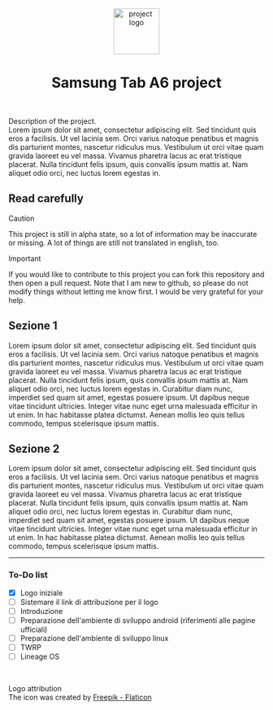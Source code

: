 <div align=center>
  <img alt="project logo" src="tablet.png" height="90"/>
  <h1>
    Samsung Tab A6 project
  </h1>
</div>

</br>

Description of the project.  
Lorem ipsum dolor sit amet, consectetur adipiscing elit. Sed tincidunt quis eros a facilisis. Ut vel lacinia sem. Orci varius natoque penatibus et magnis dis parturient montes, nascetur ridiculus mus. Vestibulum ut orci vitae quam gravida laoreet eu vel massa. Vivamus pharetra lacus ac erat tristique placerat. Nulla tincidunt felis ipsum, quis convallis ipsum mattis at. Nam aliquet odio orci, nec luctus lorem egestas in.

## Read carefully

> [!CAUTION]
> This project is still in alpha state, so a lot of information may be inaccurate or missing. A lot of things are still not translated in english, too.

> [!IMPORTANT]
> If you would like to contribute to this project you can fork this repository and then open a pull request. Note that I am new to github, so please do not modify things without letting me know first. I would be very grateful for your help.

<!-- Camiare sezione 1 e 2 con le informazioni reali -->

## Sezione 1
Lorem ipsum dolor sit amet, consectetur adipiscing elit. Sed tincidunt quis eros a facilisis. Ut vel lacinia sem. Orci varius natoque penatibus et magnis dis parturient montes, nascetur ridiculus mus. Vestibulum ut orci vitae quam gravida laoreet eu vel massa. Vivamus pharetra lacus ac erat tristique placerat. Nulla tincidunt felis ipsum, quis convallis ipsum mattis at. Nam aliquet odio orci, nec luctus lorem egestas in. Curabitur diam nunc, imperdiet sed quam sit amet, egestas posuere ipsum. Ut dapibus neque vitae tincidunt ultricies. Integer vitae nunc eget urna malesuada efficitur in ut enim. In hac habitasse platea dictumst. Aenean mollis leo quis tellus commodo, tempus scelerisque ipsum mattis.

## Sezione 2
Lorem ipsum dolor sit amet, consectetur adipiscing elit. Sed tincidunt quis eros a facilisis. Ut vel lacinia sem. Orci varius natoque penatibus et magnis dis parturient montes, nascetur ridiculus mus. Vestibulum ut orci vitae quam gravida laoreet eu vel massa. Vivamus pharetra lacus ac erat tristique placerat. Nulla tincidunt felis ipsum, quis convallis ipsum mattis at. Nam aliquet odio orci, nec luctus lorem egestas in. Curabitur diam nunc, imperdiet sed quam sit amet, egestas posuere ipsum. Ut dapibus neque vitae tincidunt ultricies. Integer vitae nunc eget urna malesuada efficitur in ut enim. In hac habitasse platea dictumst. Aenean mollis leo quis tellus commodo, tempus scelerisque ipsum mattis.

---

### To-Do list
- [x] Logo iniziale
- [ ] Sistemare il link di attribuzione per il logo
- [ ] Introduzione
- [ ] Preparazione dell'ambiente di sviluppo android (riferimenti alle pagine ufficiali)
- [ ] Preparazione dell'ambiente di sviluppo linux
- [ ] TWRP
- [ ] Lineage OS

</br>

Logo attribution  
The icon was created by <a href="https://www.flaticon.com/" title="Icon">Freepik - Flaticon</a>
